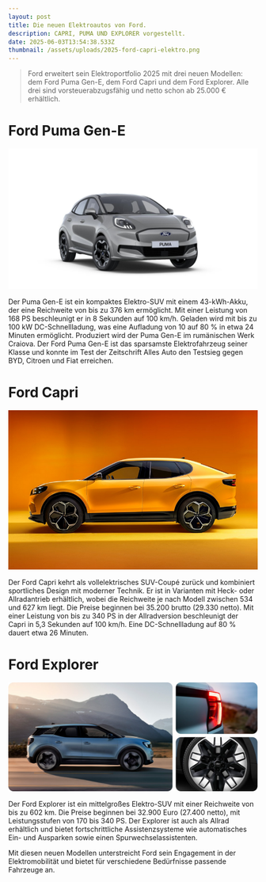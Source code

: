 ```yaml
---
layout: post
title: Die neuen Elektroautos von Ford.
description: CAPRI, PUMA UND EXPLORER vorgestellt.
date: 2025-06-03T13:54:38.533Z
thumbnail: /assets/uploads/2025-ford-capri-elektro.png
---
```

> Ford erweitert sein Elektroportfolio 2025 mit drei neuen Modellen: dem Ford Puma Gen-E, dem Ford Capri und dem Ford Explorer. Alle drei sind vorsteuerabzugsfähig und netto schon ab 25.000 € erhältlich. 

# Ford Puma Gen-E

![Ford Puma Elektro Gen-E](/assets/uploads/2025-puma-elektro.jpg)

Der Puma Gen-E ist ein kompaktes Elektro-SUV mit einem 43-kWh-Akku, der eine Reichweite von bis zu 376 km ermöglicht. Mit einer Leistung von 168 PS beschleunigt er in 8 Sekunden auf 100 km/h. Geladen wird mit bis zu 100 kW DC-Schnellladung, was eine Aufladung von 10 auf 80 % in etwa 24 Minuten ermöglicht. Produziert wird der Puma Gen-E im rumänischen Werk Craiova. Der Ford Puma Gen-E ist das sparsamste Elektrofahrzeug seiner Klasse und konnte im Test der Zeitschrift Alles Auto den Testsieg gegen BYD, Citroen und Fiat erreichen.

# Ford Capri

![Ford Capri 2025 Elektroauto](/assets/uploads/2025-ford-capri-elektro.png)

Der Ford Capri kehrt als vollelektrisches SUV-Coupé zurück und kombiniert sportliches Design mit moderner Technik. Er ist in Varianten mit Heck- oder Allradantrieb erhältlich, wobei die Reichweite je nach Modell zwischen 534 und 627 km liegt. Die Preise beginnen bei 35.200 brutto (29.330 netto). Mit einer Leistung von bis zu 340 PS in der Allradversion beschleunigt der Capri in 5,3 Sekunden auf 100 km/h. Eine DC-Schnellladung auf 80 % dauert etwa 26 Minuten.

# Ford Explorer

![Ford Explorer Elektroauto](/assets/uploads/2025-ford-explorer.png)

Der Ford Explorer ist ein mittelgroßes Elektro-SUV mit einer Reichweite von bis zu 602 km. Die Preise beginnen bei 32.900 Euro (27.400 netto), mit Leistungsstufen von 170 bis 340 PS. Der Explorer ist auch als Allrad erhältlich und bietet fortschrittliche Assistenzsysteme wie automatisches Ein- und Ausparken sowie einen Spurwechselassistenten.

Mit diesen neuen Modellen unterstreicht Ford sein Engagement in der Elektromobilität und bietet für verschiedene Bedürfnisse passende Fahrzeuge an.